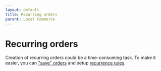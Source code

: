 ```yaml
---
layout: default
title: Recurring orders
parent: Local Commerce
---
```


# Recurring orders

Creation of recurring orders could be a time-consuming task. To make it easier, you can ["save" orders](../saved-orders) and setup [recurrence rules](../recurrence-rules).
